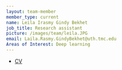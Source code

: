 ```yaml
---
layout: team-member
member_type: current
name: Leila Irasmy Gindy Bekhet
job_title: Research assistant
picture: /images/team/leila.JPG
email: Laila.Rasmy.GindyBekhet@uth.tmc.edu
Areas of Interest: Deep learning
---
```



- [CV](https://www.dropbox.com/s/wiy72fimn9yjvkt/LRASMY%20Resume%20and%20Projects%20Profile.pdf?dl=0)
